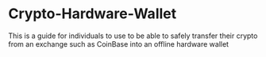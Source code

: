 # Crypto-Hardware-Wallet
This is a guide for individuals to use to be able to safely transfer their crypto from an exchange such as CoinBase into an offline hardware wallet
